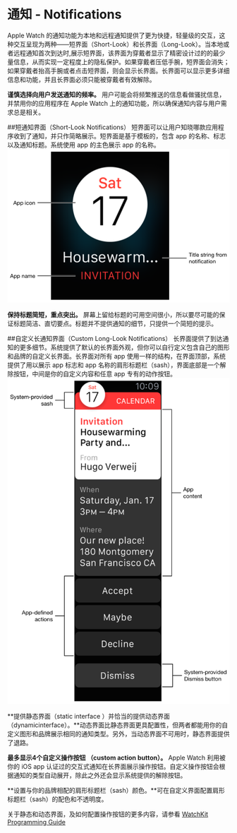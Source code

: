 # 通知 - Notifications
Apple Watch 的通知功能为本地和远程通知提供了更为快捷，轻量级的交互，这种交互呈现为两种——短界面（Short-Look）和长界面（Long-Look）。当本地或者远程通知首次到达时,展示短界面，该界面为穿戴者显示了精密设计过的的最少量信息，从而实现一定程度上的隐私保护。如果穿戴者压低手腕，短界面会消失；如果穿戴者抬高手腕或者点击短界面，则会显示长界面。长界面可以显示更多详细信息和功能，并且长界面必须只能被穿戴者有效解除。

**谨慎选择向用户发送通知的频率。**  用户可能会将频繁推送的信息看做骚扰信息，并禁用你的应用程序在 Apple Watch 上的通知功能，所以确保通知内容与用户需求总是相关。

##短通知界面（Short-Look Notifications）
短界面可以让用户知晓哪款应用程序收到了通知，并只作简略展示。短界面是基于模板的，包含 app 的名称、标志以及通知标题。系统使用 app 的主色展示 app 的名称。
![shortlook_calendar_2x](../images/shortlook_calendar_2x.png)

**保持标题简短，重点突出。** 屏幕上留给标题的可用空间很小，所以要尽可能的保证标题简洁、直切要点。标题并不提供通知的细节，只提供一个简短的提示。

##自定义长通知界面（Custom Long-Look Notifications）
长界面提供了到达通知的更多细节。系统提供了默认的长界面外观，但你可以自行定义包含自己的图形和品牌的自定义长界面。长界面对所有 app 使用一样的结构，在界面顶部，系统提供了用以展示 app  标志和 app 名称的肩形标题栏（sash），界面底部是一个解除按钮，中间是你的自定义内容和任意 app 专有的动作按钮。
![longlook_calendar_2x](../images/longlook_calendar_2x.png)

**提供静态界面（static interface ）并恰当的提供动态界面（dynamicinterface）。**动态界面比静态界面更具配置性，但两者都能用你的自定义图形和品牌展示相同的通知类型。另外，当动态界面不可用时，静态界面提供了退路。

**最多显示4个自定义操作按钮 （custom action button）。**  Apple Watch 利用被你的 iOS app 认证过的交互式通知在长界面展示操作按钮。自定义操作按钮会根据通知的类型自动展开，除此之外还会显示系统提供的解除按钮。

**设置与你的品牌相配的肩形标题栏（sash）颜色。**可在自定义界面配置肩形标题栏（sash）的配色和不透明度。

关于静态和动态界面，及如何配置操作按钮的更多内容，请参看 [WatchKit Programming Guide](https://developer.apple.com/library/prerelease/ios/documentation/General/Conceptual/WatchKitProgrammingGuide/index.html#//apple_ref/doc/uid/TP40014969)


